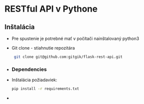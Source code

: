# RESTful API v Pythone

## Inštalácia
* Pre spustenie je potrebné mať v počítači nainštalovaný python3
* Git clone - stiahnutie repozitára
   ```bash
    git clone git@github.com:gitgik/flask-rest-api.git
    ```

* ### Dependencies
* Inštalácia požiadaviek:
    ```bash
    pip install -r requirements.txt 
    ```

* 
